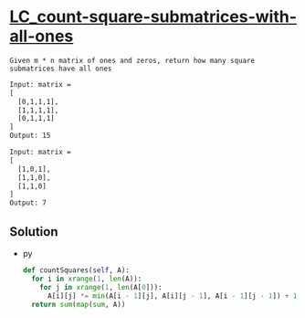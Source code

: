 # [LC_count-square-submatrices-with-all-ones](https://leetcode.com/problems/count-square-submatrices-with-all-ones)

```en
Given m * n matrix of ones and zeros, return how many square submatrices have all ones
```

```txt
Input: matrix =
[
  [0,1,1,1],
  [1,1,1,1],
  [0,1,1,1]
]
Output: 15

Input: matrix =
[
  [1,0,1],
  [1,1,0],
  [1,1,0]
]
Output: 7
```

## Solution

* py

  ```py
  def countSquares(self, A):
    for i in xrange(1, len(A)):
      for j in xrange(1, len(A[0])):
        A[i][j] *= min(A[i - 1][j], A[i][j - 1], A[i - 1][j - 1]) + 1
    return sum(map(sum, A))
  ```
